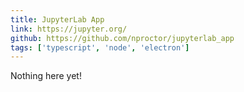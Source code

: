 ```yaml
---
title: JupyterLab App
link: https://jupyter.org/
github: https://github.com/nproctor/jupyterlab_app
tags: ['typescript', 'node', 'electron']
---
```


Nothing here yet!